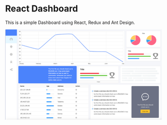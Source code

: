 
# React Dashboard

This is a simple Dashboard using React, Redux and Ant Design.

<img align="left" src="https://github.com/Dmitry-Shmelev/react-dashboard/blob/master/react-redux-ant.png">


